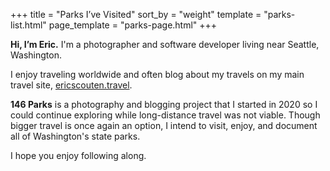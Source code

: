 +++
title = "Parks I’ve Visited"
sort_by = "weight"
template = "parks-list.html"
page_template = "parks-page.html"
+++

**Hi, I’m Eric.** I'm a photographer and software developer living near Seattle, Washington.

I enjoy traveling worldwide and often blog about my travels on my main travel site, [ericscouten.travel](https://ericscouten.travel).

**146 Parks** is a photography and blogging project that I started in 2020 so I could continue exploring while long-distance travel was not viable. Though bigger travel is once again an option, I intend to visit, enjoy, and document all of Washington's state parks.

I hope you enjoy following along.
